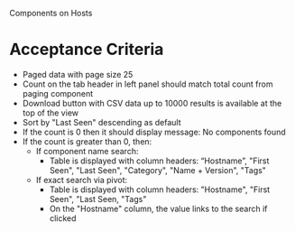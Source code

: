 Components on Hosts

Acceptance Criteria
===================

* Paged data with page size 25
* Count on the tab header in left panel should match total count from paging component
* Download button with CSV data up to 10000 results is available at the top of the view
* Sort by "Last Seen" descending as default
* If the count is 0 then it should display message: No components found
* If the count is greater than 0, then:
  * If component name search:
    * Table is displayed with column headers: “Hostname”, "First Seen", "Last Seen", "Category", "Name + Version", "Tags"
  * If exact search via pivot:
    + Table is displayed with column headers: "Hostname", "First Seen", "Last Seen, "Tags"
    * On the "Hostname" column, the value links to the search if clicked